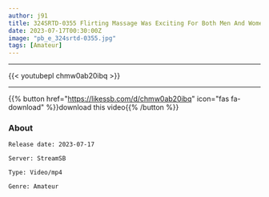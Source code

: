 ```yaml
---
author: j91
title: 324SRTD-0355 Flirting Massage Was Exciting For Both Men And Women
date: 2023-07-17T00:30:00Z
image: "pb_e_324srtd-0355.jpg"
tags: [Amateur]
---
```

___

{{< youtubepl chmw0ab20ibq >}}
___

{{% button href="https://likessb.com/d/chmw0ab20ibq" icon="fas fa-download" %}}download this video{{% /button %}}
### About

`Release date: 2023-07-17`

`Server: StreamSB`

`Type: Video/mp4`

`Genre:	Amateur`